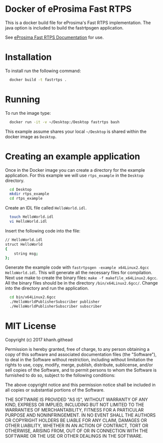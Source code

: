 # Docker of eProsima Fast RTPS

This is a docker build file for eProsima's Fast RTPS implementation.  The java option is included to build the fastrtpsgen application.

See [eProsima Fast RTPS Documentation](http://eprosima-fast-rtps.readthedocs.io/en/latest/) for use.

# Installation

To install run the following command:

```bash
  docker build -t fastrtps .
```
# Running

To run the image type:

```bash
  docker run -it -v ~/Desktop:/Desktop fastrtps bash
```

This example assume shares your local `~/Desktop` is shared within the docker image as `Desktop`.

# Creating an example application

Once in the Docker image you can create a directory for the example application.  For this example we will use `rtps_example` in the `Desktop` directory.

```bash
  cd Desktop
  mkdir rtps_example
  cd rtps_example
```

Create an IDL file called `HelloWorld.idl`.

```bash
  touch HelloWorld.idl
  vi HelloWorld.idl
```

Insert the following code into the file:

```bash
// HelloWorld.idl
struct HelloWorld
{
    string msg;
};
```

Generate the example code with `fastrtpsgen -example x64Linux2.6gcc HelloWorld.idl`.
This will generate all the necessary files for compilation.  Next use make to create
the binary files:  `make -f makefile_x64Linux2.6gcc`.  All the binary files should
be in the directory `/bin/x64Linux2.6gcc/`.  Change into the directory and run the
application.

```bash
  cd bin/x64Linux2.6gcc
  ./HelloWorldPublisherSubscriber publisher
  ./HelloWorldPublisherSubscriber subscriber
```



# MIT License

Copyright (c) 2017 khanh.githead

Permission is hereby granted, free of charge, to any person obtaining a copy
of this software and associated documentation files (the "Software"), to deal
in the Software without restriction, including without limitation the rights
to use, copy, modify, merge, publish, distribute, sublicense, and/or sell
copies of the Software, and to permit persons to whom the Software is
furnished to do so, subject to the following conditions:

The above copyright notice and this permission notice shall be included in all
copies or substantial portions of the Software.

THE SOFTWARE IS PROVIDED "AS IS", WITHOUT WARRANTY OF ANY KIND, EXPRESS OR
IMPLIED, INCLUDING BUT NOT LIMITED TO THE WARRANTIES OF MERCHANTABILITY,
FITNESS FOR A PARTICULAR PURPOSE AND NONINFRINGEMENT. IN NO EVENT SHALL THE
AUTHORS OR COPYRIGHT HOLDERS BE LIABLE FOR ANY CLAIM, DAMAGES OR OTHER
LIABILITY, WHETHER IN AN ACTION OF CONTRACT, TORT OR OTHERWISE, ARISING FROM,
OUT OF OR IN CONNECTION WITH THE SOFTWARE OR THE USE OR OTHER DEALINGS IN THE
SOFTWARE.

